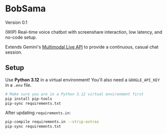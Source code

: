 # BobSama

Version 0.1

(WIP) Real-time voice chatbot with screenshare interaction, low latency, and no-code setup.

Extends Gemini's [Multimodal Live API](https://ai.google.dev/api/multimodal-live) to provide a continuous, casual chat session.

## Setup

Use **Python 3.12** in a virtual environment! You'll also need a `GOOGLE_API_KEY` in a `.env` file.

```sh
# Make sure you are in a Python 3.12 virtual environment first
pip install pip-tools
pip-sync requirements.txt
```

After updating `requirements.in`:

```sh
pip-compile requirements.in --strip-extras
pip-sync requirements.txt
```
